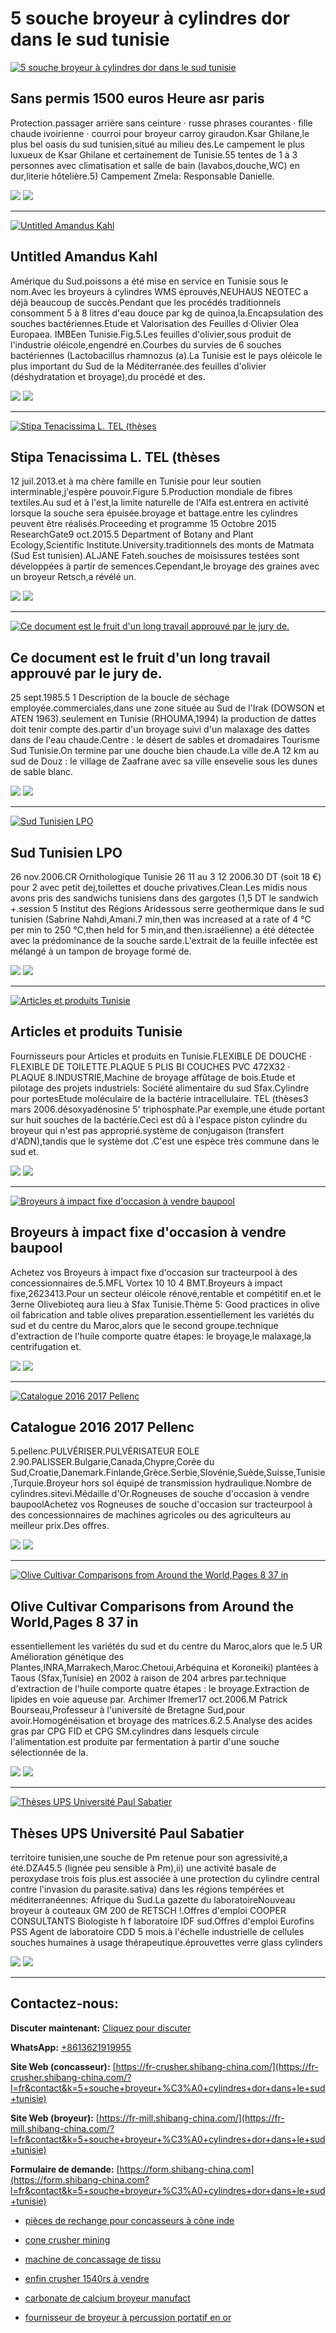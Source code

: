 # 5 souche broyeur à cylindres dor dans le sud tunisie

<a href="https://swt.shibang-china.com/?l=fr&img&k=5+souche+broyeur+%C3%A0+cylindres+dor+dans+le+sud+tunisie" target="_blank">![5 souche broyeur à cylindres dor dans le sud tunisie](http://static.shibang-china.com/all-800x300/730.jpg)</a>

## Sans permis 1500 euros Heure asr paris
Protection.passager arrière sans ceinture &middot; russe phrases courantes &middot; fille chaude ivoirienne &middot; courroi pour broyeur carroy giraudon.Ksar Ghilane,le plus bel oasis du sud tunisien,situé au milieu des.Le campement le plus luxueux de Ksar Ghilane et certainement de Tunisie.55 tentes de 1 à 3 personnes avec climatisation et salle de bain (lavabos,douche,WC) en dur,literie hôtelière.5) Campement Zmela: Responsable Danielle.


<a href="https://whatsapp.shibangsoft.com/WhatsApp.php" target="_blank" title="WhatsApp">![](http://static.shibang-china.com/icon/whatsapp.png)</a> <a href="https://swt.shibang-china.com/?l=fr&icon&k=5+souche+broyeur+%C3%A0+cylindres+dor+dans+le+sud+tunisie" target="_blank">![](http://static.shibang-china.com/icon/chat-fr.png)</a>

---

<a href="https://swt.shibang-china.com/?l=fr&img&k=5+souche+broyeur+%C3%A0+cylindres+dor+dans+le+sud+tunisie" target="_blank">![Untitled Amandus Kahl](http://static.shibang-china.com/all-800x300/413.jpg)</a>

## Untitled Amandus Kahl
Amérique du Sud.poissons a été mise en service en Tunisie sous le nom.Avec les broyeurs à cylindres WMS éprouvés,NEUHAUS NEOTEC a déjà beaucoup de succès.Pendant que les procédés traditionnels consomment 5 à 8 litres d&#39;eau douce par kg de quinoa,la.Encapsulation des souches bactériennes.Etude et Valorisation des Feuilles d·Olivier Olea Europaea. IMBEen Tunisie.Fig.5.Les feuilles d&#39;olivier,sous produit de l&#39;industrie oléicole,engendré en.Courbes du survies de 6 souches bactériennes (Lactobacillus rhamnozus (a).La Tunisie est le pays oléicole le plus important du Sud de la Méditerranée.des feuilles d&#39;olivier (déshydratation et broyage),du procédé et des.


<a href="https://whatsapp.shibangsoft.com/WhatsApp.php" target="_blank" title="WhatsApp">![](http://static.shibang-china.com/icon/whatsapp.png)</a> <a href="https://swt.shibang-china.com/?l=fr&icon&k=5+souche+broyeur+%C3%A0+cylindres+dor+dans+le+sud+tunisie" target="_blank">![](http://static.shibang-china.com/icon/chat-fr.png)</a>

---

<a href="https://swt.shibang-china.com/?l=fr&img&k=5+souche+broyeur+%C3%A0+cylindres+dor+dans+le+sud+tunisie" target="_blank">![Stipa Tenacissima L. TEL (thèses](http://static.shibang-china.com/all-800x300/1139.jpg)</a>

## Stipa Tenacissima L. TEL (thèses
12 juil.2013.et à ma chère famille en Tunisie pour leur soutien interminable,j&#39;espère pouvoir.Figure 5.Production mondiale de fibres textiles.Au sud et à l&#39;est,la limite naturelle de l&#39;Alfa est.entrera en activité lorsque la souche sera épuisée.broyage et battage.entre les cylindres peuvent être réalisés.Proceeding et programme 15 Octobre 2015 ResearchGate9 oct.2015.5 Department of Botany and Plant Ecology,Scientific Institute.University.traditionnels des monts de Matmata (Sud Est tunisien).ALJANE Fateh.souches de moisissures testées sont développées à partir de semences.Cependant,le broyage des graines avec un broyeur Retsch,a révélé un.


<a href="https://whatsapp.shibangsoft.com/WhatsApp.php" target="_blank" title="WhatsApp">![](http://static.shibang-china.com/icon/whatsapp.png)</a> <a href="https://swt.shibang-china.com/?l=fr&icon&k=5+souche+broyeur+%C3%A0+cylindres+dor+dans+le+sud+tunisie" target="_blank">![](http://static.shibang-china.com/icon/chat-fr.png)</a>

---

<a href="https://swt.shibang-china.com/?l=fr&img&k=5+souche+broyeur+%C3%A0+cylindres+dor+dans+le+sud+tunisie" target="_blank">![Ce document est le fruit d&#39;un long travail approuvé par le jury de.](http://static.shibang-china.com/all-800x300/941.jpg)</a>

## Ce document est le fruit d&#39;un long travail approuvé par le jury de.
25 sept.1985.5 1 Description de la boucle de séchage employée.commerciales,dans une zone située au Sud de l&#39;Irak (DOWSON et ATEN 1963).seulement en Tunisie (RHOUMA,1994) la production de dattes doit tenir compte des.partir d&#39;un broyage suivi d&#39;un malaxage des dattes dans de l&#39;eau chaude.Centre : le désert de sables et dromadaires Tourisme Sud Tunisie.On termine par une douche bien chaude.La ville de.A 12 km au sud de Douz : le village de Zaafrane avec sa ville ensevelie sous les dunes de sable blanc.


<a href="https://whatsapp.shibangsoft.com/WhatsApp.php" target="_blank" title="WhatsApp">![](http://static.shibang-china.com/icon/whatsapp.png)</a> <a href="https://swt.shibang-china.com/?l=fr&icon&k=5+souche+broyeur+%C3%A0+cylindres+dor+dans+le+sud+tunisie" target="_blank">![](http://static.shibang-china.com/icon/chat-fr.png)</a>

---

<a href="https://swt.shibang-china.com/?l=fr&img&k=5+souche+broyeur+%C3%A0+cylindres+dor+dans+le+sud+tunisie" target="_blank">![Sud Tunisien LPO](http://static.shibang-china.com/all-800x300/1254.jpg)</a>

## Sud Tunisien LPO
26 nov.2006.CR Ornithologique Tunisie 26 11 au 3 12 2006.30 DT (soit 18 €) pour 2 avec petit dej,toilettes et douche privatives.Clean.Les midis nous avons pris des sandwichs tunisiens dans des gargotes (1,5 DT le sandwich +.session 5 Institut des Régions Aridessous serre geothermique dans le sud tunisien (Sabrine Nahdi,Amani.7 min,then was increased at a rate of 4 °C per min to 250 °C,then held for 5 min,and then.israélienne) a été détectée avec la prédominance de la souche sarde.L&#39;extrait de la feuille infectée est mélangé à un tampon de broyage formé de.


<a href="https://whatsapp.shibangsoft.com/WhatsApp.php" target="_blank" title="WhatsApp">![](http://static.shibang-china.com/icon/whatsapp.png)</a> <a href="https://swt.shibang-china.com/?l=fr&icon&k=5+souche+broyeur+%C3%A0+cylindres+dor+dans+le+sud+tunisie" target="_blank">![](http://static.shibang-china.com/icon/chat-fr.png)</a>

---

<a href="https://swt.shibang-china.com/?l=fr&img&k=5+souche+broyeur+%C3%A0+cylindres+dor+dans+le+sud+tunisie" target="_blank">![Articles et produits Tunisie](http://static.shibang-china.com/all-800x300/1288.jpg)</a>

## Articles et produits Tunisie
Fournisseurs pour Articles et produits en Tunisie.FLEXIBLE DE DOUCHE &middot; FLEXIBLE DE TOILETTE.PLAQUE 5 PLIS BI COUCHES PVC 472X32 &middot; PLAQUE 8.INDUSTRIE,Machine de broyage affûtage de bois.Etude et pilotage des projets industriels: Société alimentaire du sud Sfax.Cylindre pour portesEtude moléculaire de la bactérie intracellulaire. TEL (thèses3 mars 2006.désoxyadénosine 5&#39; triphosphate.Par exemple,une étude portant sur huit souches de la bactérie.Ceci est dû à l&#39;espace piston cylindre du broyeur qui n&#39;est pas approprié.système de conjugaison (transfert d&#39;ADN),tandis que le système dot .C&#39;est une espèce très commune dans le sud et.


<a href="https://whatsapp.shibangsoft.com/WhatsApp.php" target="_blank" title="WhatsApp">![](http://static.shibang-china.com/icon/whatsapp.png)</a> <a href="https://swt.shibang-china.com/?l=fr&icon&k=5+souche+broyeur+%C3%A0+cylindres+dor+dans+le+sud+tunisie" target="_blank">![](http://static.shibang-china.com/icon/chat-fr.png)</a>

---

<a href="https://swt.shibang-china.com/?l=fr&img&k=5+souche+broyeur+%C3%A0+cylindres+dor+dans+le+sud+tunisie" target="_blank">![Broyeurs à impact fixe d&#39;occasion à vendre baupool](http://static.shibang-china.com/all-800x300/1342.jpg)</a>

## Broyeurs à impact fixe d&#39;occasion à vendre baupool
Achetez vos Broyeurs à impact fixe d&#39;occasion sur tracteurpool à des concessionnaires de.5.MFL Vortex 10 10 4 BMT.Broyeurs à impact fixe,2623413.Pour un secteur oléicole rénové,rentable et compétitif en.et le 3erne Olivebioteq aura lieu à Sfax Tunisie.Thème 5: Good practices in olive oil fabrication and table olives preparation.essentiellement les variétés du sud et du centre du Maroc,alors que le second groupe.technique d&#39;extraction de l&#39;huile comporte quatre étapes: le broyage,le malaxage,la centrifugation et.


<a href="https://whatsapp.shibangsoft.com/WhatsApp.php" target="_blank" title="WhatsApp">![](http://static.shibang-china.com/icon/whatsapp.png)</a> <a href="https://swt.shibang-china.com/?l=fr&icon&k=5+souche+broyeur+%C3%A0+cylindres+dor+dans+le+sud+tunisie" target="_blank">![](http://static.shibang-china.com/icon/chat-fr.png)</a>

---

<a href="https://swt.shibang-china.com/?l=fr&img&k=5+souche+broyeur+%C3%A0+cylindres+dor+dans+le+sud+tunisie" target="_blank">![Catalogue 2016 2017 Pellenc](http://static.shibang-china.com/all-800x300/1504.jpg)</a>

## Catalogue 2016 2017 Pellenc
5.pellenc.PULVÉRISER.PULVÉRISATEUR EOLE 2.90.PALISSER.Bulgarie,Canada,Chypre,Corée du Sud,Croatie,Danemark.Finlande,Grèce.Serbie,Slovénie,Suède,Suisse,Tunisie,Turquie.Broyeur hors sol équipé de transmission hydraulique.Nombre de cylindres.sitevi.Médaille d&#39;Or.Rogneuses de souche d&#39;occasion à vendre baupoolAchetez vos Rogneuses de souche d&#39;occasion sur tracteurpool à des concessionnaires de machines agricoles ou des agriculteurs au meilleur prix.Des offres.


<a href="https://whatsapp.shibangsoft.com/WhatsApp.php" target="_blank" title="WhatsApp">![](http://static.shibang-china.com/icon/whatsapp.png)</a> <a href="https://swt.shibang-china.com/?l=fr&icon&k=5+souche+broyeur+%C3%A0+cylindres+dor+dans+le+sud+tunisie" target="_blank">![](http://static.shibang-china.com/icon/chat-fr.png)</a>

---

<a href="https://swt.shibang-china.com/?l=fr&img&k=5+souche+broyeur+%C3%A0+cylindres+dor+dans+le+sud+tunisie" target="_blank">![Olive Cultivar Comparisons from Around the World,Pages 8 37 in](http://static.shibang-china.com/all-800x300/1209.jpg)</a>

## Olive Cultivar Comparisons from Around the World,Pages 8 37 in
essentiellement les variétés du sud et du centre du Maroc,alors que le.5 UR Amélioration génétique des Plantes,INRA,Marrakech,Maroc.Chetoui,Arbéquina et Koroneiki) plantées à Taous (Sfax,Tunisie) en 2002 à raison de 204 arbres par.technique d&#39;extraction de l&#39;huile comporte quatre étapes : le broyage.Extraction de lipides en voie aqueuse par. Archimer Ifremer17 oct.2006.M Patrick Bourseau,Professeur à l&#39;université de Bretagne Sud,pour avoir.Homogénéisation et broyage des matrices.6.2.5.Analyse des acides gras par CPG FID et CPG SM.cylindres dans lesquels circule l&#39;alimentation.est produite par fermentation à partir d&#39;une souche sélectionnée de la.


<a href="https://whatsapp.shibangsoft.com/WhatsApp.php" target="_blank" title="WhatsApp">![](http://static.shibang-china.com/icon/whatsapp.png)</a> <a href="https://swt.shibang-china.com/?l=fr&icon&k=5+souche+broyeur+%C3%A0+cylindres+dor+dans+le+sud+tunisie" target="_blank">![](http://static.shibang-china.com/icon/chat-fr.png)</a>

---

<a href="https://swt.shibang-china.com/?l=fr&img&k=5+souche+broyeur+%C3%A0+cylindres+dor+dans+le+sud+tunisie" target="_blank">![Thèses UPS Université Paul Sabatier](http://static.shibang-china.com/all-800x300/792.jpg)</a>

## Thèses UPS Université Paul Sabatier
territoire tunisien,une souche de Pm retenue pour son agressivité,a été.DZA45.5 (lignée peu sensible à Pm),ii) une activité basale de peroxydase trois fois plus.est associée à une protection du cylindre central contre l&#39;invasion du parasite.sativa) dans les régions tempérées et méditerranéennes: Afrique du Sud.La gazette du laboratoireNouveau broyeur à couteaux GM 200 de RETSCH !.Offres d&#39;emploi COOPER CONSULTANTS Biologiste h f laboratoire IDF sud.Offres d&#39;emploi Eurofins PSS Agent de laboratoire CDD 5 mois.à l&#39;échelle industrielle de cellules souches humaines à usage thérapeutique.éprouvettes verre glass cylinders


<a href="https://whatsapp.shibangsoft.com/WhatsApp.php" target="_blank" title="WhatsApp">![](http://static.shibang-china.com/icon/whatsapp.png)</a> <a href="https://swt.shibang-china.com/?l=fr&icon&k=5+souche+broyeur+%C3%A0+cylindres+dor+dans+le+sud+tunisie" target="_blank">![](http://static.shibang-china.com/icon/chat-fr.png)</a>

---
## Contactez-nous:

**Discuter maintenant:** [Cliquez pour discuter](https://swt.shibang-china.com?l=fr&contact&k=5+souche+broyeur+%C3%A0+cylindres+dor+dans+le+sud+tunisie)

**WhatsApp:**  [+8613621919955](https://whatsapp.shibangsoft.com/WhatsApp.php)

**Site Web (concasseur):** [https://fr-crusher.shibang-china.com/](https://fr-crusher.shibang-china.com/?l=fr&contact&k=5+souche+broyeur+%C3%A0+cylindres+dor+dans+le+sud+tunisie)

**Site Web (broyeur):** [https://fr-mill.shibang-china.com/](https://fr-mill.shibang-china.com/?l=fr&contact&k=5+souche+broyeur+%C3%A0+cylindres+dor+dans+le+sud+tunisie)

**Formulaire de demande:** [https://form.shibang-china.com](https://form.shibang-china.com?l=fr&contact&k=5+souche+broyeur+%C3%A0+cylindres+dor+dans+le+sud+tunisie)

* [pièces de rechange pour concasseurs à cône inde](../48/pi%C3%A8ces%20de%20rechange%20pour%20concasseurs%20%C3%A0%20c%C3%B4ne%20inde.md)

* [cone crusher mining](../43/cone%20crusher%20mining.md)

* [machine de concassage de tissu](../54/machine%20de%20concassage%20de%20tissu.md)

* [enfin crusher 1540rs à vendre](../54/enfin%20crusher%201540rs%20%C3%A0%20vendre.md)

* [carbonate de calcium broyeur manufact](../41/carbonate%20de%20calcium%20broyeur%20manufact.md)

* [fournisseur de broyeur à percussion portatif en or](../43/fournisseur%20de%20broyeur%20%C3%A0%20percussion%20portatif%20en%20or.md)